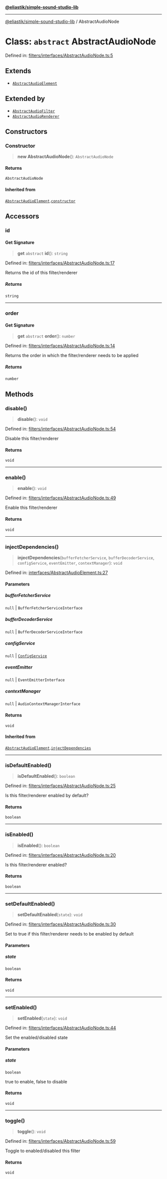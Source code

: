 [**@eliastik/simple-sound-studio-lib**](../README.md)

***

[@eliastik/simple-sound-studio-lib](../README.md) / AbstractAudioNode

# Class: `abstract` AbstractAudioNode

Defined in: [filters/interfaces/AbstractAudioNode.ts:5](https://github.com/Eliastik/simple-sound-studio-lib/blob/ac774fbcc31e7b2bb36869a329e7b93025fe1f8e/lib/filters/interfaces/AbstractAudioNode.ts#L5)

## Extends

- [`AbstractAudioElement`](AbstractAudioElement.md)

## Extended by

- [`AbstractAudioFilter`](AbstractAudioFilter.md)
- [`AbstractAudioRenderer`](AbstractAudioRenderer.md)

## Constructors

### Constructor

> **new AbstractAudioNode**(): `AbstractAudioNode`

#### Returns

`AbstractAudioNode`

#### Inherited from

[`AbstractAudioElement`](AbstractAudioElement.md).[`constructor`](AbstractAudioElement.md#constructor)

## Accessors

### id

#### Get Signature

> **get** `abstract` **id**(): `string`

Defined in: [filters/interfaces/AbstractAudioNode.ts:17](https://github.com/Eliastik/simple-sound-studio-lib/blob/ac774fbcc31e7b2bb36869a329e7b93025fe1f8e/lib/filters/interfaces/AbstractAudioNode.ts#L17)

Returns the id of this filter/renderer

##### Returns

`string`

***

### order

#### Get Signature

> **get** `abstract` **order**(): `number`

Defined in: [filters/interfaces/AbstractAudioNode.ts:14](https://github.com/Eliastik/simple-sound-studio-lib/blob/ac774fbcc31e7b2bb36869a329e7b93025fe1f8e/lib/filters/interfaces/AbstractAudioNode.ts#L14)

Returns the order in which the filter/renderer needs to be applied

##### Returns

`number`

## Methods

### disable()

> **disable**(): `void`

Defined in: [filters/interfaces/AbstractAudioNode.ts:54](https://github.com/Eliastik/simple-sound-studio-lib/blob/ac774fbcc31e7b2bb36869a329e7b93025fe1f8e/lib/filters/interfaces/AbstractAudioNode.ts#L54)

Disable this filter/renderer

#### Returns

`void`

***

### enable()

> **enable**(): `void`

Defined in: [filters/interfaces/AbstractAudioNode.ts:49](https://github.com/Eliastik/simple-sound-studio-lib/blob/ac774fbcc31e7b2bb36869a329e7b93025fe1f8e/lib/filters/interfaces/AbstractAudioNode.ts#L49)

Enable this filter/renderer

#### Returns

`void`

***

### injectDependencies()

> **injectDependencies**(`bufferFetcherService`, `bufferDecoderService`, `configService`, `eventEmitter`, `contextManager`): `void`

Defined in: [interfaces/AbstractAudioElement.ts:27](https://github.com/Eliastik/simple-sound-studio-lib/blob/ac774fbcc31e7b2bb36869a329e7b93025fe1f8e/lib/interfaces/AbstractAudioElement.ts#L27)

#### Parameters

##### bufferFetcherService

`null` | `BufferFetcherServiceInterface`

##### bufferDecoderService

`null` | `BufferDecoderServiceInterface`

##### configService

`null` | [`ConfigService`](../interfaces/ConfigService.md)

##### eventEmitter

`null` | `EventEmitterInterface`

##### contextManager

`null` | `AudioContextManagerInterface`

#### Returns

`void`

#### Inherited from

[`AbstractAudioElement`](AbstractAudioElement.md).[`injectDependencies`](AbstractAudioElement.md#injectdependencies)

***

### isDefaultEnabled()

> **isDefaultEnabled**(): `boolean`

Defined in: [filters/interfaces/AbstractAudioNode.ts:25](https://github.com/Eliastik/simple-sound-studio-lib/blob/ac774fbcc31e7b2bb36869a329e7b93025fe1f8e/lib/filters/interfaces/AbstractAudioNode.ts#L25)

Is this filter/renderer enabled by default?

#### Returns

`boolean`

***

### isEnabled()

> **isEnabled**(): `boolean`

Defined in: [filters/interfaces/AbstractAudioNode.ts:20](https://github.com/Eliastik/simple-sound-studio-lib/blob/ac774fbcc31e7b2bb36869a329e7b93025fe1f8e/lib/filters/interfaces/AbstractAudioNode.ts#L20)

Is this filter/renderer enabled?

#### Returns

`boolean`

***

### setDefaultEnabled()

> **setDefaultEnabled**(`state`): `void`

Defined in: [filters/interfaces/AbstractAudioNode.ts:30](https://github.com/Eliastik/simple-sound-studio-lib/blob/ac774fbcc31e7b2bb36869a329e7b93025fe1f8e/lib/filters/interfaces/AbstractAudioNode.ts#L30)

Set to true if this filter/renderer needs to be enabled by default

#### Parameters

##### state

`boolean`

#### Returns

`void`

***

### setEnabled()

> **setEnabled**(`state`): `void`

Defined in: [filters/interfaces/AbstractAudioNode.ts:44](https://github.com/Eliastik/simple-sound-studio-lib/blob/ac774fbcc31e7b2bb36869a329e7b93025fe1f8e/lib/filters/interfaces/AbstractAudioNode.ts#L44)

Set the enabled/disabled state

#### Parameters

##### state

`boolean`

true to enable, false to disable

#### Returns

`void`

***

### toggle()

> **toggle**(): `void`

Defined in: [filters/interfaces/AbstractAudioNode.ts:59](https://github.com/Eliastik/simple-sound-studio-lib/blob/ac774fbcc31e7b2bb36869a329e7b93025fe1f8e/lib/filters/interfaces/AbstractAudioNode.ts#L59)

Toggle to enabled/disabled this filter

#### Returns

`void`
